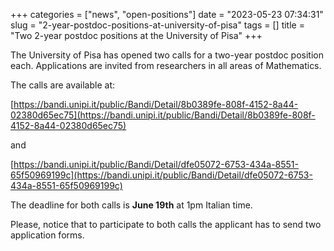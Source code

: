 +++
categories = ["news", "open-positions"]
date = "2023-05-23 07:34:31"
slug = "2-year-postdoc-positions-at-university-of-pisa"
tags = []
title = "Two 2-year postdoc positions at the University of Pisa"
+++

The University of Pisa has opened two calls for a two-year postdoc position each. Applications are invited from researchers in all areas of Mathematics.

The calls are available at:

[https://bandi.unipi.it/public/Bandi/Detail/8b0389fe-808f-4152-8a44-02380d65ec75](https://bandi.unipi.it/public/Bandi/Detail/8b0389fe-808f-4152-8a44-02380d65ec75)

and

[https://bandi.unipi.it/public/Bandi/Detail/dfe05072-6753-434a-8551-65f50969199c](https://bandi.unipi.it/public/Bandi/Detail/dfe05072-6753-434a-8551-65f50969199c)

The deadline for both calls is **June 19th** at 1pm Italian time.

Please, notice that to participate to both calls the applicant has to send two application forms.
